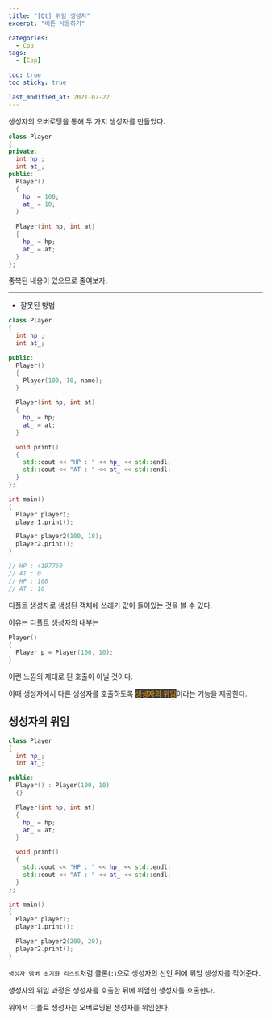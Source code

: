 ```yaml
---
title: "[Qt] 위임 생성자"
excerpt: "버튼 사용하기"

categories:
  - Cpp
tags:
  - [Cpp]

toc: true
toc_sticky: true

last_modified_at: 2021-07-22
---
```


생성자의 오버로딩을 통해 두 가지 생성자를 만들었다.

```cpp
class Player
{
private:
  int hp_;
  int at_;
public:
  Player()
  {
    hp_ = 100;
    at_ = 10;
  }
  
  Player(int hp, int at)
  {
    hp_ = hp;
    at_ = at;
  }
};
```

중복된 내용이 있으므로 줄여보자.

___

* 잘못된 방법

```cpp
class Player
{
  int hp_;
  int at_;

public:
  Player()
  {
    Player(100, 10, name);
  }

  Player(int hp, int at)
  {
    hp_ = hp;
    at_ = at;
  }

  void print()
  {
    std::cout << "HP : " << hp_ << std::endl;
    std::cout << "AT : " << at_ << std::endl;
  }
};

int main()
{
  Player player1;
  player1.print();

  Player player2(100, 10);
  player2.print();
}

// HP : 4197760
// AT : 0
// HP : 100
// AT : 10
```

디폴트 생성자로 생성된 객체에 쓰레기 값이 들어있는 것을 볼 수 있다.

이유는 디폴트 생성자의 내부는

```cpp
Player()
{
  Player p = Player(100, 10);
}
```

이런 느낌의 제대로 된 호출이 아닐 것이다.

이때 생성자에서 다른 생성자를 호출하도록 <mark style="background-color: #3e3e3e; color: orange;">생성자의 위임</mark>이라는 기능을 제공한다.

## 생성자의 위임

```cpp
class Player
{
  int hp_;
  int at_;

public:
  Player() : Player(100, 10)
  {}

  Player(int hp, int at)
  {
    hp_ = hp;
    at_ = at;
  }

  void print()
  {
    std::cout << "HP : " << hp_ << std::endl;
    std::cout << "AT : " << at_ << std::endl;
  }
};

int main()
{
  Player player1;
  player1.print();

  Player player2(200, 20);
  player2.print();
}
```


`생성자 멤버 초기화 리스트`처럼 콜론(`:`)으로 생성자의 선언 뒤에 위임 생성자를 적어준다.

생성자의 위임 과정은 생성자를 호출한 뒤에 위임한 생성자를 호출한다.

위에서 디폴트 생성자는 오버로딩된 생성자를 위임한다.